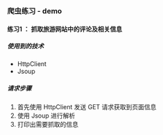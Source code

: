 
### 爬虫练习 - demo

#### 练习1 ： 抓取旅游网站中的评论及相关信息

##### 使用到的技术
- HttpClient
- Jsoup

##### 请求步骤

1. 首先使用 HttpClient 发送 GET 请求获取到页面信息
2. 使用 Jsoup 进行解析
3. 打印出需要抓取的信息
